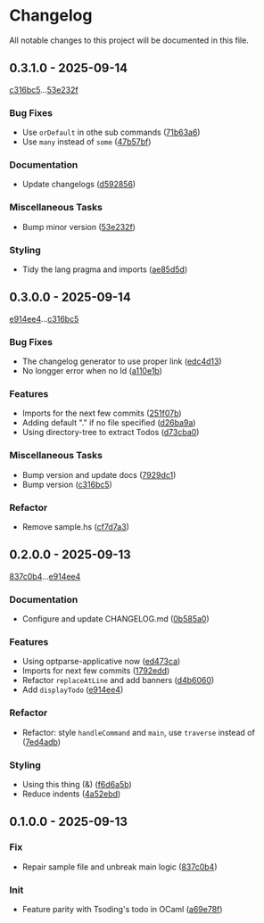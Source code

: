 # Changelog

All notable changes to this project will be documented in this file.

## 0.3.1.0 - 2025-09-14

[c316bc5](https://github.com/LitFill/src-todo/commit/c316bc52f75a65df843a1ea3939eab9efb4bd16d)...[53e232f](https://github.com/LitFill/src-todo/commit/53e232f0c5d36b4d728123463322a17a9786cbf5)

### Bug Fixes

- Use `orDefault` in othe sub commands ([71b63a6](https://github.com/LitFill/src-todo/commit/71b63a6c5785f5775d5faacb14446823857e4165))
- Use `many` instead of `some` ([47b57bf](https://github.com/LitFill/src-todo/commit/47b57bffa1b927eac7afe8335f023738b6019894))

### Documentation

- Update changelogs ([d592856](https://github.com/LitFill/src-todo/commit/d5928560a95c363184d1d15672248b44c7f7e8bc))

### Miscellaneous Tasks

- Bump minor version ([53e232f](https://github.com/LitFill/src-todo/commit/53e232f0c5d36b4d728123463322a17a9786cbf5))

### Styling

- Tidy the lang pragma and imports ([ae85d5d](https://github.com/LitFill/src-todo/commit/ae85d5d94ca185d732109fc9a4a969fbc1e7a032))

## 0.3.0.0 - 2025-09-14

[e914ee4](https://github.com/LitFill/src-todo/commit/e914ee411906117d3343fc73f84790e149a7972c)...[c316bc5](https://github.com/LitFill/src-todo/commit/c316bc52f75a65df843a1ea3939eab9efb4bd16d)

### Bug Fixes

- The changelog generator to use proper link ([edc4d13](https://github.com/LitFill/src-todo/commit/edc4d137c68d25c542bf2d002b7c1262878ee220))
- No longger error when no Id ([a110e1b](https://github.com/LitFill/src-todo/commit/a110e1b79c70fc5f0f6c20efb0ac03d3464e5e08))

### Features

- Imports for the next few commits ([251f07b](https://github.com/LitFill/src-todo/commit/251f07bb990e472de05e28d46183379540291457))
- Adding default "." if no file specified ([d26ba9a](https://github.com/LitFill/src-todo/commit/d26ba9a656206221c2d716a55981ef5b8de2b7c8))
- Using directory-tree to extract Todos ([d73cba0](https://github.com/LitFill/src-todo/commit/d73cba0145e1a0fba5ecf8bf4340dd510d69d2f4))

### Miscellaneous Tasks

- Bump version and update docs ([7929dc1](https://github.com/LitFill/src-todo/commit/7929dc1ad6b4f353773752717e3066aec7e7c797))
- Bump version ([c316bc5](https://github.com/LitFill/src-todo/commit/c316bc52f75a65df843a1ea3939eab9efb4bd16d))

### Refactor

- Remove sample.hs ([cf7d7a3](https://github.com/LitFill/src-todo/commit/cf7d7a3faa0e7867450fe81fc04cd06641db977f))

## 0.2.0.0 - 2025-09-13

[837c0b4](https://github.com/LitFill/src-todo/commit/837c0b40973e31cb5616eef77220289888a79420)...[e914ee4](https://github.com/LitFill/src-todo/commit/e914ee411906117d3343fc73f84790e149a7972c)

### Documentation

- Configure and update CHANGELOG.md ([0b585a0](https://github.com/LitFill/src-todo/commit/0b585a02db048a6e31d36c93cde1a1f7a3facacd))

### Features

- Using optparse-applicative now ([ed473ca](https://github.com/LitFill/src-todo/commit/ed473ca1a79fd02aefcaae56b80e8104059b5dbf))
- Imports for next few commits ([1792edd](https://github.com/LitFill/src-todo/commit/1792eddd9d28efce6fd2c2d6d5fa60e00e6819d6))
- Refactor `replaceAtLine` and add banners ([d4b6060](https://github.com/LitFill/src-todo/commit/d4b60603a7ccdb00b763953b21ea13393a4b23ba))
- Add `displayTodo` ([e914ee4](https://github.com/LitFill/src-todo/commit/e914ee411906117d3343fc73f84790e149a7972c))

### Refactor

- Refactor: style `handleCommand` and `main`, use `traverse` instead of ([7ed4adb](https://github.com/LitFill/src-todo/commit/7ed4adbb2c8f312986ebe6b6f04182a351bf6ada))

### Styling

- Using this thing (&) ([f6d6a5b](https://github.com/LitFill/src-todo/commit/f6d6a5b43cc1caca53e46cad0dd603ae4f210cf9))
- Reduce indents ([4a52ebd](https://github.com/LitFill/src-todo/commit/4a52ebd2a29f540f25da3f4a3148351aa45b71e5))

## 0.1.0.0 - 2025-09-13

### Fix

- Repair sample file and unbreak main logic ([837c0b4](https://github.com/LitFill/src-todo/commit/837c0b40973e31cb5616eef77220289888a79420))

### Init

- Feature parity with Tsoding's todo in OCaml ([a69e78f](https://github.com/LitFill/src-todo/commit/a69e78fe104f8b595ad04d88c7e46ca7f281c44c))

<!-- generated by git-cliff -->
